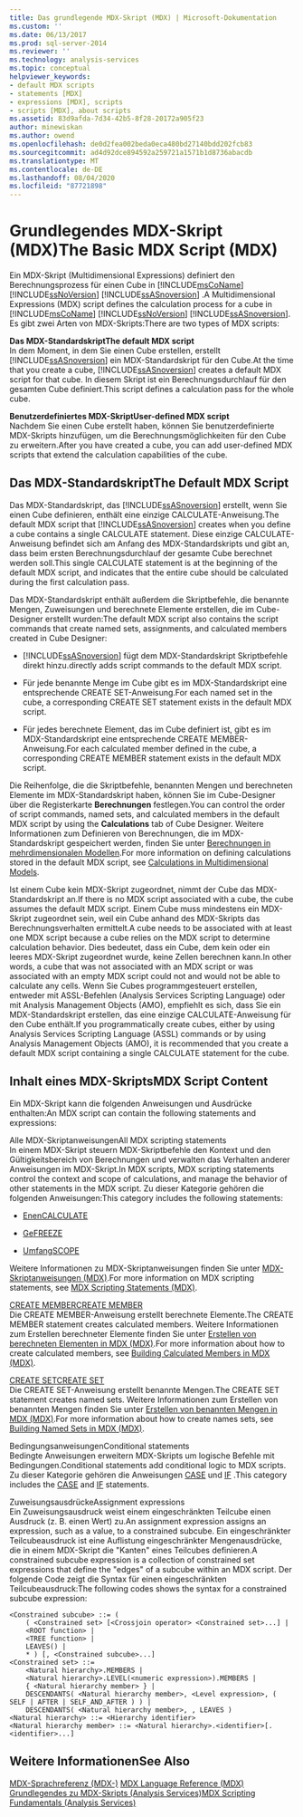 ```yaml
---
title: Das grundlegende MDX-Skript (MDX) | Microsoft-Dokumentation
ms.custom: ''
ms.date: 06/13/2017
ms.prod: sql-server-2014
ms.reviewer: ''
ms.technology: analysis-services
ms.topic: conceptual
helpviewer_keywords:
- default MDX scripts
- statements [MDX]
- expressions [MDX], scripts
- scripts [MDX], about scripts
ms.assetid: 83d9afda-7d34-42b5-8f28-20172a905f23
author: minewiskan
ms.author: owend
ms.openlocfilehash: de0d2fea002beda0eca480bd27140bdd202fcb83
ms.sourcegitcommit: ad4d92dce894592a259721a1571b1d8736abacdb
ms.translationtype: MT
ms.contentlocale: de-DE
ms.lasthandoff: 08/04/2020
ms.locfileid: "87721898"
---
```

# <a name="the-basic-mdx-script-mdx"></a><span data-ttu-id="1e72e-102">Grundlegendes MDX-Skript (MDX)</span><span class="sxs-lookup"><span data-stu-id="1e72e-102">The Basic MDX Script (MDX)</span></span>
  <span data-ttu-id="1e72e-103">Ein MDX-Skript (Multidimensional Expressions) definiert den Berechnungsprozess für einen Cube in [!INCLUDE[msCoName](../../../includes/msconame-md.md)] [!INCLUDE[ssNoVersion](../../../includes/ssnoversion-md.md)] [!INCLUDE[ssASnoversion](../../../includes/ssasnoversion-md.md)] .</span><span class="sxs-lookup"><span data-stu-id="1e72e-103">A Multidimensional Expressions (MDX) script defines the calculation process for a cube in [!INCLUDE[msCoName](../../../includes/msconame-md.md)] [!INCLUDE[ssNoVersion](../../../includes/ssnoversion-md.md)] [!INCLUDE[ssASnoversion](../../../includes/ssasnoversion-md.md)].</span></span> <span data-ttu-id="1e72e-104">Es gibt zwei Arten von MDX-Skripts:</span><span class="sxs-lookup"><span data-stu-id="1e72e-104">There are two types of MDX scripts:</span></span>  
  
 <span data-ttu-id="1e72e-105">**Das MDX-Standardskript**</span><span class="sxs-lookup"><span data-stu-id="1e72e-105">**The default MDX script**</span></span>  
 <span data-ttu-id="1e72e-106">In dem Moment, in dem Sie einen Cube erstellen, erstellt [!INCLUDE[ssASnoversion](../../../includes/ssasnoversion-md.md)] ein MDX-Standardskript für den Cube.</span><span class="sxs-lookup"><span data-stu-id="1e72e-106">At the time that you create a cube, [!INCLUDE[ssASnoversion](../../../includes/ssasnoversion-md.md)] creates a default MDX script for that cube.</span></span> <span data-ttu-id="1e72e-107">In diesem Skript ist ein Berechnungsdurchlauf für den gesamten Cube definiert.</span><span class="sxs-lookup"><span data-stu-id="1e72e-107">This script defines a calculation pass for the whole cube.</span></span>  
  
 <span data-ttu-id="1e72e-108">**Benutzerdefiniertes MDX-Skript**</span><span class="sxs-lookup"><span data-stu-id="1e72e-108">**User-defined MDX script**</span></span>  
 <span data-ttu-id="1e72e-109">Nachdem Sie einen Cube erstellt haben, können Sie benutzerdefinierte MDX-Skripts hinzufügen, um die Berechnungsmöglichkeiten für den Cube zu erweitern.</span><span class="sxs-lookup"><span data-stu-id="1e72e-109">After you have created a cube, you can add user-defined MDX scripts that extend the calculation capabilities of the cube.</span></span>  
  
## <a name="the-default-mdx-script"></a><span data-ttu-id="1e72e-110">Das MDX-Standardskript</span><span class="sxs-lookup"><span data-stu-id="1e72e-110">The Default MDX Script</span></span>  
 <span data-ttu-id="1e72e-111">Das MDX-Standardskript, das [!INCLUDE[ssASnoversion](../../../includes/ssasnoversion-md.md)] erstellt, wenn Sie einen Cube definieren, enthält eine einzige CALCULATE-Anweisung.</span><span class="sxs-lookup"><span data-stu-id="1e72e-111">The default MDX script that [!INCLUDE[ssASnoversion](../../../includes/ssasnoversion-md.md)] creates when you define a cube contains a single CALCULATE statement.</span></span> <span data-ttu-id="1e72e-112">Diese einzige CALCULATE-Anweisung befindet sich am Anfang des MDX-Standardskripts und gibt an, dass beim ersten Berechnungsdurchlauf der gesamte Cube berechnet werden soll.</span><span class="sxs-lookup"><span data-stu-id="1e72e-112">This single CALCULATE statement is at the beginning of the default MDX script, and indicates that the entire cube should be calculated during the first calculation pass.</span></span>  
  
 <span data-ttu-id="1e72e-113">Das MDX-Standardskript enthält außerdem die Skriptbefehle, die benannte Mengen, Zuweisungen und berechnete Elemente erstellen, die im Cube-Designer erstellt wurden:</span><span class="sxs-lookup"><span data-stu-id="1e72e-113">The default MDX script also contains the script commands that create named sets, assignments, and calculated members created in Cube Designer:</span></span>  
  
-   [!INCLUDE[ssASnoversion](../../../includes/ssasnoversion-md.md)] <span data-ttu-id="1e72e-114">fügt dem MDX-Standardskript Skriptbefehle direkt hinzu.</span><span class="sxs-lookup"><span data-stu-id="1e72e-114">directly adds script commands to the default MDX script.</span></span>  
  
-   <span data-ttu-id="1e72e-115">Für jede benannte Menge im Cube gibt es im MDX-Standardskript eine entsprechende CREATE SET-Anweisung.</span><span class="sxs-lookup"><span data-stu-id="1e72e-115">For each named set in the cube, a corresponding CREATE SET statement exists in the default MDX script.</span></span>  
  
-   <span data-ttu-id="1e72e-116">Für jedes berechnete Element, das im Cube definiert ist, gibt es im MDX-Standardskript eine entsprechende CREATE MEMBER-Anweisung.</span><span class="sxs-lookup"><span data-stu-id="1e72e-116">For each calculated member defined in the cube, a corresponding CREATE MEMBER statement exists in the default MDX script.</span></span>  
  
 <span data-ttu-id="1e72e-117">Die Reihenfolge, die die Skriptbefehle, benannten Mengen und berechneten Elemente im MDX-Standardskript haben, können Sie im Cube-Designer über die Registerkarte **Berechnungen** festlegen.</span><span class="sxs-lookup"><span data-stu-id="1e72e-117">You can control the order of script commands, named sets, and calculated members in the default MDX script by using the **Calculations** tab of Cube Designer.</span></span> <span data-ttu-id="1e72e-118">Weitere Informationen zum Definieren von Berechnungen, die im MDX-Standardskript gespeichert werden, finden Sie unter [Berechnungen in mehrdimensionalen Modellen](../calculations-in-multidimensional-models.md).</span><span class="sxs-lookup"><span data-stu-id="1e72e-118">For more information on defining calculations stored in the default MDX script, see [Calculations in Multidimensional Models](../calculations-in-multidimensional-models.md).</span></span>  
  
 <span data-ttu-id="1e72e-119">Ist einem Cube kein MDX-Skript zugeordnet, nimmt der Cube das MDX-Standardskript an.</span><span class="sxs-lookup"><span data-stu-id="1e72e-119">If there is no MDX script associated with a cube, the cube assumes the default MDX script.</span></span> <span data-ttu-id="1e72e-120">Einem Cube muss mindestens ein MDX-Skript zugeordnet sein, weil ein Cube anhand des MDX-Skripts das Berechnungsverhalten ermittelt.</span><span class="sxs-lookup"><span data-stu-id="1e72e-120">A cube needs to be associated with at least one MDX script because a cube relies on the MDX script to determine calculation behavior.</span></span> <span data-ttu-id="1e72e-121">Dies bedeutet, dass ein Cube, dem kein oder ein leeres MDX-Skript zugeordnet wurde, keine Zellen berechnen kann.</span><span class="sxs-lookup"><span data-stu-id="1e72e-121">In other words, a cube that was not associated with an MDX script or was associated with an empty MDX script could not and would not be able to calculate any cells.</span></span> <span data-ttu-id="1e72e-122">Wenn Sie Cubes programmgesteuert erstellen, entweder mit ASSL-Befehlen (Analysis Services Scripting Language) oder mit Analysis Management Objects (AMO), empfiehlt es sich, dass Sie ein MDX-Standardskript erstellen, das eine einzige CALCULATE-Anweisung für den Cube enthält.</span><span class="sxs-lookup"><span data-stu-id="1e72e-122">If you programmatically create cubes, either by using Analysis Services Scripting Language (ASSL) commands or by using Analysis Management Objects (AMO), it is recommended that you create a default MDX script containing a single CALCULATE statement for the cube.</span></span>  
  
## <a name="mdx-script-content"></a><span data-ttu-id="1e72e-123">Inhalt eines MDX-Skripts</span><span class="sxs-lookup"><span data-stu-id="1e72e-123">MDX Script Content</span></span>  
 <span data-ttu-id="1e72e-124">Ein MDX-Skript kann die folgenden Anweisungen und Ausdrücke enthalten:</span><span class="sxs-lookup"><span data-stu-id="1e72e-124">An MDX script can contain the following statements and expressions:</span></span>  
  
 <span data-ttu-id="1e72e-125">Alle MDX-Skriptanweisungen</span><span class="sxs-lookup"><span data-stu-id="1e72e-125">All MDX scripting statements</span></span>  
 <span data-ttu-id="1e72e-126">In einem MDX-Skript steuern MDX-Skriptbefehle den Kontext und den Gültigkeitsbereich von Berechnungen und verwalten das Verhalten anderer Anweisungen im MDX-Skript.</span><span class="sxs-lookup"><span data-stu-id="1e72e-126">In MDX scripts, MDX scripting statements control the context and scope of calculations, and manage the behavior of other statements in the MDX script.</span></span> <span data-ttu-id="1e72e-127">Zu dieser Kategorie gehören die folgenden Anweisungen:</span><span class="sxs-lookup"><span data-stu-id="1e72e-127">This category includes the following statements:</span></span>  
  
-   [<span data-ttu-id="1e72e-128">Enen</span><span class="sxs-lookup"><span data-stu-id="1e72e-128">CALCULATE</span></span>](/sql/mdx/mdx-scripting-calculate)  
  
-   [<span data-ttu-id="1e72e-129">Ge</span><span class="sxs-lookup"><span data-stu-id="1e72e-129">FREEZE</span></span>](/sql/mdx/mdx-scripting-freeze)  
  
-   [<span data-ttu-id="1e72e-130">Umfang</span><span class="sxs-lookup"><span data-stu-id="1e72e-130">SCOPE</span></span>](/sql/mdx/mdx-scripting-scope)  
  
 <span data-ttu-id="1e72e-131">Weitere Informationen zu MDX-Skriptanweisungen finden Sie unter [MDX-Skriptanweisungen &#40;MDX&#41;](/sql/mdx/mdx-scripting-statements-mdx).</span><span class="sxs-lookup"><span data-stu-id="1e72e-131">For more information on MDX scripting statements, see [MDX Scripting Statements &#40;MDX&#41;](/sql/mdx/mdx-scripting-statements-mdx).</span></span>  
  
 [<span data-ttu-id="1e72e-132">CREATE MEMBER</span><span class="sxs-lookup"><span data-stu-id="1e72e-132">CREATE MEMBER</span></span>](/sql/mdx/mdx-data-definition-create-member)  
 <span data-ttu-id="1e72e-133">Die CREATE MEMBER-Anweisung erstellt berechnete Elemente.</span><span class="sxs-lookup"><span data-stu-id="1e72e-133">The CREATE MEMBER statement creates calculated members.</span></span> <span data-ttu-id="1e72e-134">Weitere Informationen zum Erstellen berechneter Elemente finden Sie unter [Erstellen von berechneten Elementen in MDX &#40;MDX&#41;](mdx-calculated-members-building-calculated-members.md).</span><span class="sxs-lookup"><span data-stu-id="1e72e-134">For more information about how to create calculated members, see [Building Calculated Members in MDX &#40;MDX&#41;](mdx-calculated-members-building-calculated-members.md).</span></span>  
  
 [<span data-ttu-id="1e72e-135">CREATE SET</span><span class="sxs-lookup"><span data-stu-id="1e72e-135">CREATE SET</span></span>](/sql/mdx/mdx-data-definition-create-set)  
 <span data-ttu-id="1e72e-136">Die CREATE SET-Anweisung erstellt benannte Mengen.</span><span class="sxs-lookup"><span data-stu-id="1e72e-136">The CREATE SET statement creates named sets.</span></span> <span data-ttu-id="1e72e-137">Weitere Informationen zum Erstellen von benannten Mengen finden Sie unter [Erstellen von benannten Mengen in MDX &#40;MDX&#41;](mdx-named-sets-building-named-sets.md).</span><span class="sxs-lookup"><span data-stu-id="1e72e-137">For more information about how to create names sets, see [Building Named Sets in MDX &#40;MDX&#41;](mdx-named-sets-building-named-sets.md).</span></span>  
  
 <span data-ttu-id="1e72e-138">Bedingungsanweisungen</span><span class="sxs-lookup"><span data-stu-id="1e72e-138">Conditional statements</span></span>  
 <span data-ttu-id="1e72e-139">Bedingte Anweisungen erweitern MDX-Skripts um logische Befehle mit Bedingungen.</span><span class="sxs-lookup"><span data-stu-id="1e72e-139">Conditional statements add conditional logic to MDX scripts.</span></span> <span data-ttu-id="1e72e-140">Zu dieser Kategorie gehören die Anweisungen [CASE](/sql/mdx/case-statement-mdx) und [IF](/sql/mdx/mdx-scripting-if) .</span><span class="sxs-lookup"><span data-stu-id="1e72e-140">This category includes the [CASE](/sql/mdx/case-statement-mdx) and [IF](/sql/mdx/mdx-scripting-if) statements.</span></span>  
  
 <span data-ttu-id="1e72e-141">Zuweisungsausdrücke</span><span class="sxs-lookup"><span data-stu-id="1e72e-141">Assignment expressions</span></span>  
 <span data-ttu-id="1e72e-142">Ein Zuweisungsausdruck weist einem eingeschränkten Teilcube einen Ausdruck (z. B. einen Wert) zu.</span><span class="sxs-lookup"><span data-stu-id="1e72e-142">An assignment expression assigns an expression, such as a value, to a constrained subcube.</span></span> <span data-ttu-id="1e72e-143">Ein eingeschränkter Teilcubeausdruck ist eine Auflistung eingeschränkter Mengenausdrücke, die in einem MDX-Skript die "Kanten" eines Teilcubes definieren.</span><span class="sxs-lookup"><span data-stu-id="1e72e-143">A constrained subcube expression is a collection of constrained set expressions that define the "edges" of a subcube within an MDX script.</span></span> <span data-ttu-id="1e72e-144">Der folgende Code zeigt die Syntax für einen eingeschränkten Teilcubeausdruck:</span><span class="sxs-lookup"><span data-stu-id="1e72e-144">The following codes shows the syntax for a constrained subcube expression:</span></span>  
  
```  
<Constrained subcube> ::= (   
    ( <Constrained set> [<Crossjoin operator> <Constrained set>...] |  
    <ROOT function> |  
    <TREE function> |  
    LEAVES() |  
    * ) [, <Constrained subcube>...]  
<Constrained set> ::=   
    <Natural hierarchy>.MEMBERS |   
    <Natural hierarchy>.LEVEL(<numeric expression>).MEMBERS |   
    { <Natural hierarchy member> } |   
    DESCENDANTS( <Natural hierarchy member>, <Level expression>, ( SELF | AFTER | SELF_AND_AFTER ) ) |   
    DESCENDANTS( <Natural hierarchy member>, , LEAVES )  
<Natural hierarchy> ::= <Hierarchy identifier>  
<Natural hierarchy member> ::= <Natural hierarchy>.<identifier>[.<identifier>...]  
```  
  
## <a name="see-also"></a><span data-ttu-id="1e72e-145">Weitere Informationen</span><span class="sxs-lookup"><span data-stu-id="1e72e-145">See Also</span></span>  
 <span data-ttu-id="1e72e-146">[MDX-Sprachreferenz &#40;MDX-&#41;](/sql/mdx/mdx-language-reference-mdx) </span><span class="sxs-lookup"><span data-stu-id="1e72e-146">[MDX Language Reference &#40;MDX&#41;](/sql/mdx/mdx-language-reference-mdx) </span></span>  
 [<span data-ttu-id="1e72e-147">Grundlegendes zu MDX-Skripts &#40;Analysis Services&#41;</span><span class="sxs-lookup"><span data-stu-id="1e72e-147">MDX Scripting Fundamentals &#40;Analysis Services&#41;</span></span>](mdx-scripting-fundamentals-analysis-services.md)  
  
  

